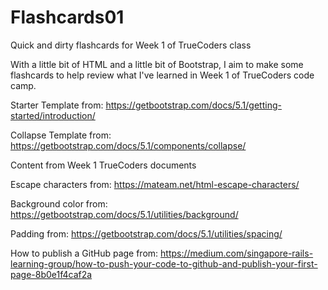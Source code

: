 # Flashcards01
Quick and dirty flashcards for Week 1 of TrueCoders class

With a little bit of HTML and a little bit of Bootstrap, I aim to make some flashcards to help review what I've learned in Week 1 of TrueCoders code camp.

Starter Template from:
https://getbootstrap.com/docs/5.1/getting-started/introduction/

Collapse Template from:
https://getbootstrap.com/docs/5.1/components/collapse/

Content from Week 1 TrueCoders documents

Escape characters from:
https://mateam.net/html-escape-characters/

Background color from:
https://getbootstrap.com/docs/5.1/utilities/background/

Padding from:
https://getbootstrap.com/docs/5.1/utilities/spacing/

How to publish a GitHub page from:
https://medium.com/singapore-rails-learning-group/how-to-push-your-code-to-github-and-publish-your-first-page-8b0e1f4caf2a